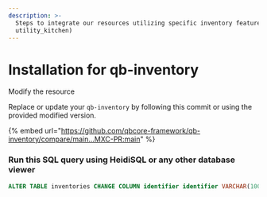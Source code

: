 ```yaml
---
description: >-
  Steps to integrate our resources utilizing specific inventory features (e.g.,
  utility_kitchen)
---
```


# Installation for qb-inventory

Modify the resource

Replace or update your `qb-inventory` by following this commit or using the provided modified version.

{% embed url="https://github.com/qbcore-framework/qb-inventory/compare/main...MXC-PR:main" %}

### Run this SQL query using HeidiSQL or any other database viewer

```sql
ALTER TABLE inventories CHANGE COLUMN identifier identifier VARCHAR(100) NOT NULL
```
